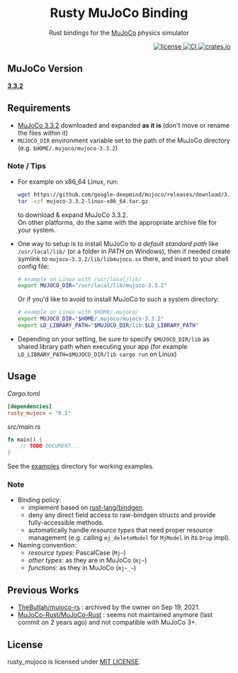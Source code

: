 <div align="center">
    <h1>Rusty MuJoCo Binding</h1>
    <p>Rust bindings for the <a href="https://mujoco.org">MuJoCo</a> physics simulator</p>
</div>

<div align="right">
    <a href="https://github.com/rust-control/rusty_mujoco/blob/main/LICENSE">
        <img alt="license" src="https://img.shields.io/crates/l/rusty_mujoco.svg"/>
    </a>
    <a href="https://github.com/rust-control/rusty_mujoco/actions">
        <img alt="CI" src="https://github.com/rust-control/rusty_mujoco/actions/workflows/CI.yml/badge.svg?branch=main"/>
    </a>
    <a href="https://crates.io/crates/rusty_mujoco">
        <img alt="crates.io" src="https://img.shields.io/crates/v/rusty_mujoco.svg"/>
    </a>
</div>

## MuJoCo Version

[**3.3.2**](https://github.com/google-deepmind/mujoco/releases/tag/3.3.2)

## Requirements

- [MuJoCo 3.3.2](https://github.com/google-deepmind/mujoco/releases/tag/3.3.2) downloaded
  and expanded **as it is** (don't move or rename the files within it)
- `MUJOCO_DIR` environment variable set to the path of the MuJoCo directory (e.g. `$HOME/.mujoco/mujoco-3.3.2`)

### Note / Tips

- For example on x86_64 Linux, run:
  ```sh
  wget https://github.com/google-deepmind/mujoco/releases/download/3.3.2/mujoco-3.3.2-linux-x86_64.tar.gz
  tar -xzf mujoco-3.3.2-linux-x86_64.tar.gz
  ```
  to download & expand MuJoCo 3.3.2.\
  On other platforms, do the same with the appropriate archive file for your system.
  
- One way to setup is to install MuJoCo to _a default standard path_ like `/usr/local/lib/`
  (or a folder in _PATH_ on Windows), then if needed create symlink to `mujoco-3.3.2/lib/libmujoco.so` there,
  and insert to your shell config file:
  ```sh
  # example on Linux with /usr/local/lib/
  export MUJOCO_DIR="/usr/local/lib/mujoco-3.3.2"
  ```
  Or if you'd like to avoid to install MuJoCo to such a system directory:
  ```sh
  # example on Linux with $HOME/.mujoco/
  export MUJOCO_DIR="$HOME/.mujoco/mujoco-3.3.2"
  export LD_LIBRARY_PATH="$MUJOCO_DIR/lib:$LD_LIBRARY_PATH"
  ```
  
- Depending on your setting, be sure to specify `$MUJOCO_DIR/lib` as shared library path
  when executing your app (for example `LD_LIBRARY_PATH=$MUJOCO_DIR/lib cargo run` on Linux)

## Usage

*Cargo.toml*
```toml
[dependencies]
rusty_mujoco = "0.1"
```

*src/main.rs*
```rust
fn main() {
    // TODO DOCUMENT...
}
```

See the [examples](./examples) directory for working examples.

### Note

- Binding policy:
  - implement based on [rust-lang/bindgen](https://github.com/rust-lang/rust-bindgen).
  - deny any direct field access to raw-bindgen structs and provide fully-accessible methods.
  - automatically handle *resource types* that need proper resource management
    (e.g. calling `mj_deleteModel` for `MjModel` in its `Drop` impl).
- Naming convention:
  - *resource types*: PascalCase (`Mj~`)
  - *other types*: as they are in MuJoCo (`mj~`)
  - *functions*: as they in MuJoCo (`mj~_~`)

## Previous Works

- [TheButlah/mujoco-rs](https://github.com/TheButlah/mujoco-rs)
  : archived by the owner on Sep 19, 2021.
- [MuJoCo-Rust/MuJoCo-Rust](https://github.com/MuJoCo-Rust/MuJoCo-Rust)
  : seems not maintained anymore (last commit on 2 years ago) and not compatible with MuJoCo 3+.

## License

rusty_mujoco is licensed under [MIT LICENSE](https://github.com/rust-control/rusty_mujoco/blob/main/LICENSE).
